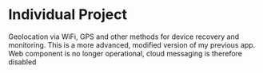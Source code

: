 # Individual Project
Geolocation via WiFi, GPS and other methods for device recovery and monitoring.
This is a more advanced, modified version of my previous app.
Web component is no longer operational, cloud messaging is therefore disabled
